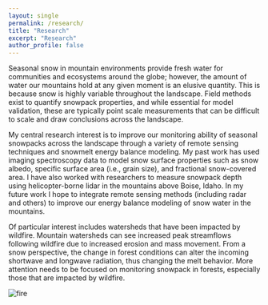 ```yaml
---
layout: single
permalink: /research/
title: "Research"
excerpt: "Research"
author_profile: false
---
```


Seasonal snow in mountain environments provide fresh water for communities and ecosystems around the globe; however, the amount of water our mountains hold at any given moment is an elusive quantity. This is because snow is highly variable throughout the landscape. Field methods exist to quantify snowpack properties, and while essential for model validation, these are typically point scale measurements that can be difficult to scale and draw conclusions across the landscape.

My central research interest is to improve our monitoring ability of seasonal snowpacks across the landscape through a variety of remote sensing techniques and snowmelt energy balance modeling. My past work has used imaging spectroscopy data to model snow surface properties such as snow albedo, specific surface area (i.e., grain size), and fractional snow-covered area. I have also worked with researchers to measure snowpack depth using helicopter-borne lidar in the mountains above Boise, Idaho. In my future work I hope to integrate remote sensing methods (including radar and others) to improve our energy balance modeling of snow water in the mountains.

Of particular interest includes watersheds that have been impacted by wildfire. Mountain watersheds can see increased peak streamflows following wildfire due to increased erosion and mass movement. From a snow perspective, the change in forest conditions can alter the incoming shortwave and longwave radiation, thus changing the melt behavior. More attention needs to be focused on monitoring snowpack in forests, especially those that are impacted by wildfire. 


![fire](https://raw.githubusercontent.com/brentwilder/brentwilder.github.io/blob/master/assets/images/20220407_124717.jpg)

